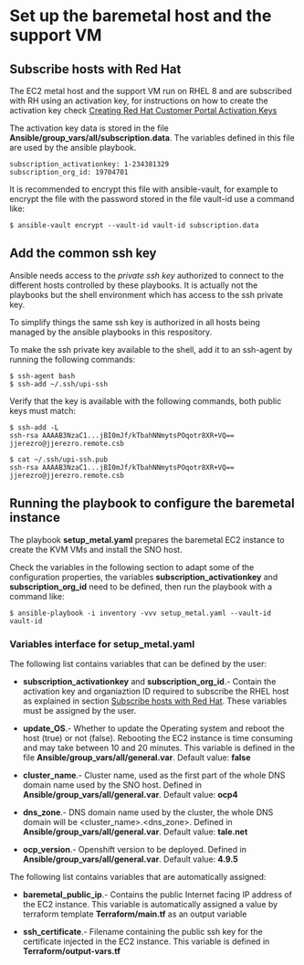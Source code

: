 # Set up the baremetal host and the support VM

## Subscribe hosts with Red Hat
The EC2 metal host and the support VM run on RHEL 8 and are subscribed with RH using an activation key, for instructions on how to create the activation key check [Creating Red Hat Customer Portal Activation Keys](https://access.redhat.com/articles/1378093)

The activation key data is stored in the file **Ansible/group_vars/all/subscription.data**.  The variables defined in this file are used by the ansible playbook.
```
subscription_activationkey: 1-234381329
subscription_org_id: 19704701
```
It is recommended to encrypt this file with ansible-vault, for example to encrypt the file with the password stored in the file vault-id use a command like:
```
$ ansible-vault encrypt --vault-id vault-id subscription.data
```

## Add the common ssh key

Ansible needs access to the _private ssh key_ authorized to connect to the different hosts controlled by these playbooks.  It is actually not the playbooks but the shell environment which has access to the ssh private key.

To simplify things the same ssh key is authorized in all hosts being managed by the ansible playbooks in this respository.

To make the ssh private key available to the shell, add it to an ssh-agent by running the following commands:

```
$ ssh-agent bash
$ ssh-add ~/.ssh/upi-ssh
```
Verify that the key is available with the following commands, both public keys must match:
```
$ ssh-add -L
ssh-rsa AAAAB3NzaC1...jBI0mJf/kTbahNNmytsPOqotr8XR+VQ== jjerezro@jjerezro.remote.csb

$ cat ~/.ssh/upi-ssh.pub 
ssh-rsa AAAAB3NzaC1...jBI0mJf/kTbahNNmytsPOqotr8XR+VQ== jjerezro@jjerezro.remote.csb
```
## Running the playbook to configure the baremetal instance

The playbook **setup_metal.yaml** prepares the baremetal EC2 instance to create the KVM VMs and install the SNO host.

Check the variables in the following section to adapt some of the configuration properties, the variables **subscription_activationkey** and **subscription_org_id** need to be defined, then run the playbook with a command like:

```
$ ansible-playbook -i inventory -vvv setup_metal.yaml --vault-id vault-id
```

### Variables interface for setup_metal.yaml

The following list contains variables that can be defined by the user:

* **subscription_activationkey** and **subscription_org_id**.- Contain the activation key and organiaztion ID required to subscribe the RHEL host as explained in section [Subscribe hosts with Red Hat](#subscribe-hosts-with-red-hat).  These variables must be assigned by the user.

* **update_OS**.- Whether to update the Operating system and reboot the host (true) or not (false).  Rebooting the EC2 instance is time consuming and may take between 10 and 20 minutes.  This variable is defined in the file **Ansible/group_vars/all/general.var**. Default value: **false**

* **cluster_name**.- Cluster name, used as the first part of the whole DNS domain name used by the SNO host.  Defined in **Ansible/group_vars/all/general.var**.  Default value: **ocp4**

* **dns_zone**.- DNS domain name used by the cluster, the whole DNS domain will be \<cluster_name\>.\<dns_zone\>. Defined in **Ansible/group_vars/all/general.var**.  Default value: **tale.net**

* **ocp_version**.- Openshift version to be deployed.  Defined in **Ansible/group_vars/all/general.var**.  Default value: **4.9.5**

The following list contains variables that are automatically assigned:

* **baremetal_public_ip**.- Contains the public Internet facing IP address of the EC2 instance.  This variable is automatically assigned a value by terraform template **Terraform/main.tf** as an output variable

* **ssh_certificate**.- Filename containing the public ssh key for the certificate injected in the EC2 instance.  This variable is defined in **Terraform/output-vars.tf**
